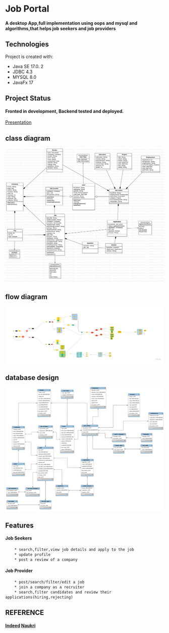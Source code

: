 # Job Portal
#### A desktop App,full implementation using oops and mysql and algorithms,that helps job seekers and job providers 



## Technologies
Project is created with:
* Java SE 17.0. 2
* JDBC 4.3
* MYSQL 8.0
* JavaFx 17

## Project Status
#### Fronted in  development, Backend tested and deployed.

[Presentation](https://docs.google.com/presentation/d/1gx93ZL48HJPb45hzcXm7CFLSb5RX_va0W3lFH1QrvfQ/edit?usp=sharing)

## class diagram
![star uml](https://github.com/siva010928/Job-Portal/blob/main/class_diagram.jpg)

## flow diagram
![miro](https://github.com/siva010928/Job-Portal/blob/main/activity_flow_diagram.jpg)

## database design
![mysql](https://github.com/siva010928/Job-Portal/blob/main/db.png)
## Features
#### Job Seekers
        * search,filter,view job details and apply to the job
        * update profile
        * post a review of a company
#### Job Provider
        * post/search/filter/edit a job
        * join a company as a recruiter
        * search,filter candidates and review their applications(hiring,rejecting)
                  
## REFERENCE
#### [Indeed](https://in.indeed.com/?from=gnav-homepage)    [Naukri](https://www.naukri.com/mnjuser/homepage)

